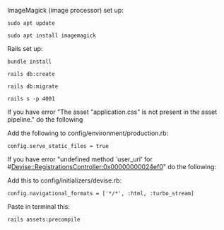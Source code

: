 
ImageMagick (image processor) set up:

```
sudo apt update
```

```
sudo apt install imagemagick
```

Rails set up:

```
bundle install
```

```
rails db:create
```

```
rails db:migrate
```

```
rails s -p 4001
```

If you have error "The asset "application.css" is not present in the asset pipeline." do the following

Add the following to config/environment/production.rb:

```
config.serve_static_files = true
```
If you have error "undefined method `user_url' for #<Devise::RegistrationsController:0x00000000024ef0>" do the following:

Add this to config/initializers/devise.rb:
```
config.navigational_formats = ['*/*', :html, :turbo_stream]
```
Paste in terminal this:
```
rails assets:precompile
```
